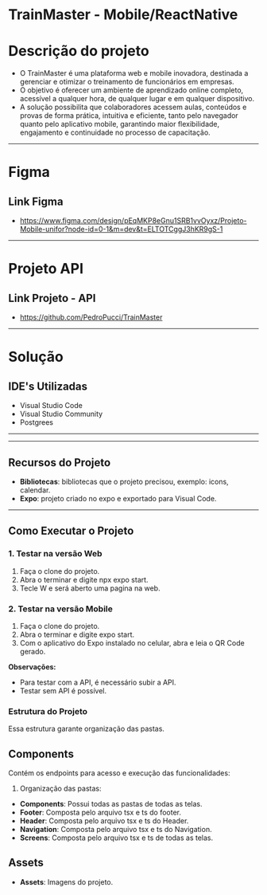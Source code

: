 # TrainMaster - Mobile/ReactNative

# **Descrição do projeto**
- O TrainMaster é uma plataforma web e mobile inovadora, destinada a gerenciar e otimizar o treinamento de funcionários em empresas.
- O objetivo é oferecer um ambiente de aprendizado online completo, acessível a qualquer hora, de qualquer lugar e em qualquer dispositivo.
- A solução possibilita que colaboradores acessem aulas, conteúdos e provas de forma prática, intuitiva e eficiente, tanto pelo navegador quanto pelo aplicativo mobile, garantindo maior flexibilidade, engajamento e continuidade no processo de capacitação.
---
# **Figma**
## **Link Figma**
- https://www.figma.com/design/pEqMKP8eGnu1SRB1vvOyxz/Projeto-Mobile-unifor?node-id=0-1&m=dev&t=ELTOTCggJ3hKR9gS-1
---
# **Projeto API**
## **Link Projeto - API**
- https://github.com/PedroPucci/TrainMaster
---
# **Solução**
## **IDE's Utilizadas**
- Visual Studio Code
- Visual Studio Community
- Postgrees
---
---
## **Recursos do Projeto**
- **Bibliotecas**: bibliotecas que o projeto precisou, exemplo: icons, calendar.
- **Expo**: projeto criado no expo e exportado para Visual Code.
---
## **Como Executar o Projeto**
### **1. Testar na versão Web**
1. Faça o clone do projeto.
2. Abra o terminar e digite npx expo start.   
3. Tecle W e será aberto uma pagina na web.

### **2. Testar na versão Mobile**
1. Faça o clone do projeto.
2. Abra o terminar e digite expo start.   
3. Com o aplicativo do Expo instalado no celular, abra e leia o QR Code gerado.

**Observações:**
- Para testar com a API, é necessário subir a API.
- Testar sem API é possível.

### **Estrutura do Projeto**
Essa estrutura garante organização das pastas.
## **Components**
Contém os endpoints para acesso e execução das funcionalidades:
1. Organização das pastas:
- **Components**: Possui todas as pastas de todas as telas.
- **Footer**: Composta pelo arquivo tsx e ts do footer.
- **Header**: Composta pelo arquivo tsx e ts do Header.
- **Navigation**: Composta pelo arquivo tsx e ts do Navigation.
- **Screens**: Composta pelo arquivo tsx e ts de todas as telas.
## **Assets**
- **Assets**: Imagens do projeto.
